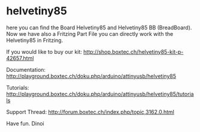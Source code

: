 # helvetiny85

here you can find the Board Helvetiny85 and Helvetiny85 BB (BreadBoard).
Now we have also a Fritzing Part File you can directly work with the Helvetiny85 in Fritzing.

If you would like to buy our kit: http://shop.boxtec.ch/helvetiny85-kit-p-42657.html

Documentation: http://playground.boxtec.ch/doku.php/arduino/attinyusb/helvetiny85

Tutorials: http://playground.boxtec.ch/doku.php/arduino/attinyusb/helvetiny85/tutorials

Support Thread: http://forum.boxtec.ch/index.php/topic,3162.0.html

Have fun.
Dinoi
